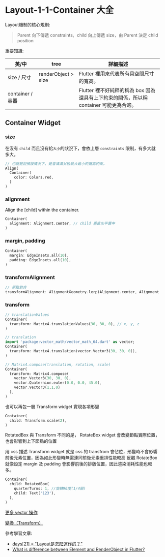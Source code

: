 # Layout-1-1-Container 大全

Layout機制的核心規則: 
> Parent 向下傳遞 constraints，child 向上傳遞 size，由 Parent 決定 child position

重要知識:

| 英/中                    | tree                                | 詳細描述                                                    |
|------------------------|-------------------------------------|---------------------------------------------------------|
| size / 尺寸              | renderObject > size | Flutter 裡用來代表所有具空間尺寸的寬高。                                |
| container / 容器         |                                     | Flutter 裡不好純粹的稱為 box 因為還具有上下約束的關係，所以稱 container 可能更為合適。 |
                                
## Container Widget

### size

在沒有 `child` 而且沒有給`大小`的狀況下，會依上層 `constraints` 限制，有多大就多大。
```dart
// 也就是說預設情況下，是會填滿父級最大最小的寬高約束。
Align(
  Container(
    color: Colors.red,
  )
)
```
### alignment
Align the [child] within the container.
```dart
Container(
  alignment: Alignment.center, // child 垂直水平置中
)
```

### margin, padding
```dart
Container(
  margin: EdgeInsets.all(10),
  padding: EdgeInsets.all(10),
)
```

### transformAlignment
```dart
// 原點對齊
transformAlignment: AlignmentGeometry.lerp(Alignment.center, Alignment.center, 0.0),
```

### transform
```dart
// translationValues
Container(
  transform: Matrix4.translationValues(30, 30, 0), // x, y, z
)
```
```dart
// translation
import 'package:vector_math/vector_math_64.dart' as vector;
Container(
  transform: Matrix4.translation(vector.Vector3(30, 30, 0)),
)
```
```dart
// Matrix4.compose(translation, rotation, scale)
Container(
  transform: Matrix4.compose(
    vector.Vector3(30, 30, 0),
    vector.Quaternion.euler(0.0, 0.0, 45.0),
    vector.Vector3(1,1,0)
  ),
)
```
也可以再包一層 Transform widget 實現各項形變
```dart
Container(
  child: Transform.scale(2),
)
```
RotatedBox
與 Transform 不同的是， RotateBox widget 會改變節點實際位置，也會影響到上下節點的位置

用 css 描述 Transform widget 就是 css 的 transfrom 會佔位，形變時不會影響前後元素位置，因為如此形變時無需連同前後元素重排性能較高
反觀 RotateBox 就像設定 margin 及 padding 會影響前後的排版位置，因此渲染消耗性能也較多。

```dart
Container(
  child: RotatedBox(
    quarterTurns: 1, //旋轉90度(1/4圈)
    child: Text('123'),
  ),
)
```
[更多 vector 操作](https://api.flutter.dev/flutter/vector_math/vector_math-library.html)

[變換（Transform）](https://book.flutterchina.club/chapter5/transform.html#_5-4-%E5%8F%98%E6%8D%A2-transform)

參考學習文章:
- [days[21] = "Layout是怎麼運作的？"](https://ithelp.ithome.com.tw/articles/10242088)
- [What is difference between Element and RenderObject in Flutter?
](https://stackoverflow.com/questions/64073264/what-is-difference-between-element-and-renderobject-in-flutter)
